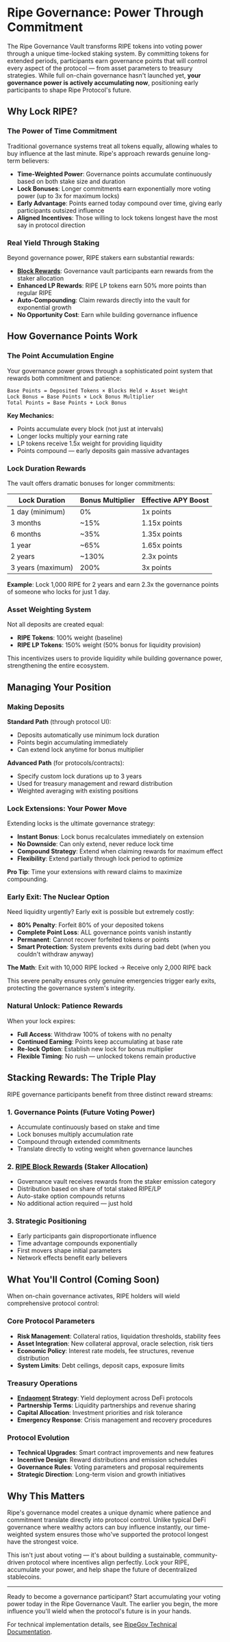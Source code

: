 # Ripe Governance: Power Through Commitment

The Ripe Governance Vault transforms RIPE tokens into voting power through a unique time-locked staking system. By committing tokens for extended periods, participants earn governance points that will control every aspect of the protocol — from asset parameters to treasury strategies. While full on-chain governance hasn't launched yet, **your governance power is actively accumulating now**, positioning early participants to shape Ripe Protocol's future.

## Why Lock RIPE?

### The Power of Time Commitment

Traditional governance systems treat all tokens equally, allowing whales to buy influence at the last minute. Ripe's approach rewards genuine long-term believers:

- **Time-Weighted Power**: Governance points accumulate continuously based on both stake size and duration
- **Lock Bonuses**: Longer commitments earn exponentially more voting power (up to 3x for maximum locks)
- **Early Advantage**: Points earned today compound over time, giving early participants outsized influence
- **Aligned Incentives**: Those willing to lock tokens longest have the most say in protocol direction

### Real Yield Through Staking

Beyond governance power, RIPE stakers earn substantial rewards:

- **[Block Rewards](07-ripe-rewards.md)**: Governance vault participants earn rewards from the staker allocation
- **Enhanced LP Rewards**: RIPE LP tokens earn 50% more points than regular RIPE
- **Auto-Compounding**: Claim rewards directly into the vault for exponential growth
- **No Opportunity Cost**: Earn while building governance influence

## How Governance Points Work

### The Point Accumulation Engine

Your governance power grows through a sophisticated point system that rewards both commitment and patience:

```
Base Points = Deposited Tokens × Blocks Held × Asset Weight
Lock Bonus = Base Points × Lock Bonus Multiplier
Total Points = Base Points + Lock Bonus
```

**Key Mechanics:**
- Points accumulate every block (not just at intervals)
- Longer locks multiply your earning rate
- LP tokens receive 1.5x weight for providing liquidity
- Points compound — early deposits gain massive advantages

### Lock Duration Rewards

The vault offers dramatic bonuses for longer commitments:

| Lock Duration | Bonus Multiplier | Effective APY Boost |
|--------------|------------------|---------------------|
| 1 day (minimum) | 0% | 1x points |
| 3 months | ~15% | 1.15x points |
| 6 months | ~35% | 1.35x points |
| 1 year | ~65% | 1.65x points |
| 2 years | ~130% | 2.3x points |
| 3 years (maximum) | 200% | 3x points |

**Example**: Lock 1,000 RIPE for 2 years and earn 2.3x the governance points of someone who locks for just 1 day.

### Asset Weighting System

Not all deposits are created equal:

- **RIPE Tokens**: 100% weight (baseline)
- **RIPE LP Tokens**: 150% weight (50% bonus for liquidity provision)

This incentivizes users to provide liquidity while building governance power, strengthening the entire ecosystem.

## Managing Your Position

### Making Deposits

**Standard Path** (through protocol UI):
- Deposits automatically use minimum lock duration
- Points begin accumulating immediately
- Can extend lock anytime for bonus multiplier

**Advanced Path** (for protocols/contracts):
- Specify custom lock durations up to 3 years
- Used for treasury management and reward distribution
- Weighted averaging with existing positions

### Lock Extensions: Your Power Move

Extending locks is the ultimate governance strategy:
- **Instant Bonus**: Lock bonus recalculates immediately on extension
- **No Downside**: Can only extend, never reduce lock time
- **Compound Strategy**: Extend when claiming rewards for maximum effect
- **Flexibility**: Extend partially through lock period to optimize

**Pro Tip**: Time your extensions with reward claims to maximize compounding.

### Early Exit: The Nuclear Option

Need liquidity urgently? Early exit is possible but extremely costly:

- **80% Penalty**: Forfeit 80% of your deposited tokens
- **Complete Point Loss**: ALL governance points vanish instantly
- **Permanent**: Cannot recover forfeited tokens or points
- **Smart Protection**: System prevents exits during bad debt (when you couldn't withdraw anyway)

**The Math**: Exit with 10,000 RIPE locked → Receive only 2,000 RIPE back

This severe penalty ensures only genuine emergencies trigger early exits, protecting the governance system's integrity.

### Natural Unlock: Patience Rewards

When your lock expires:
- **Full Access**: Withdraw 100% of tokens with no penalty
- **Continued Earning**: Points keep accumulating at base rate
- **Re-lock Option**: Establish new lock for bonus multiplier
- **Flexible Timing**: No rush — unlocked tokens remain productive

## Stacking Rewards: The Triple Play

RIPE governance participants benefit from three distinct reward streams:

### 1. Governance Points (Future Voting Power)
- Accumulate continuously based on stake and time
- Lock bonuses multiply accumulation rate
- Compound through extended commitments
- Translate directly to voting weight when governance launches

### 2. [RIPE Block Rewards](07-ripe-rewards.md) (Staker Allocation)
- Governance vault receives rewards from the staker emission category
- Distribution based on share of total staked RIPE/LP
- Auto-stake option compounds returns
- No additional action required — just hold

### 3. Strategic Positioning
- Early participants gain disproportionate influence
- Time advantage compounds exponentially
- First movers shape initial parameters
- Network effects benefit early believers

## What You'll Control (Coming Soon)

When on-chain governance activates, RIPE holders will wield comprehensive protocol control:

### Core Protocol Parameters
- **Risk Management**: Collateral ratios, liquidation thresholds, stability fees
- **Asset Integration**: New collateral approval, oracle selection, risk tiers
- **Economic Policy**: Interest rate models, fee structures, revenue distribution
- **System Limits**: Debt ceilings, deposit caps, exposure limits

### Treasury Operations
- **[Endaoment](10-endaoment.md) Strategy**: Yield deployment across DeFi protocols
- **Partnership Terms**: Liquidity partnerships and revenue sharing
- **Capital Allocation**: Investment priorities and risk tolerance
- **Emergency Response**: Crisis management and recovery procedures

### Protocol Evolution
- **Technical Upgrades**: Smart contract improvements and new features
- **Incentive Design**: Reward distributions and emission schedules
- **Governance Rules**: Voting parameters and proposal requirements
- **Strategic Direction**: Long-term vision and growth initiatives

## Why This Matters

Ripe's governance model creates a unique dynamic where patience and commitment translate directly into protocol control. Unlike typical DeFi governance where wealthy actors can buy influence instantly, our time-weighted system ensures those who've supported the protocol longest have the strongest voice.

This isn't just about voting — it's about building a sustainable, community-driven protocol where incentives align perfectly. Lock your RIPE, accumulate your power, and help shape the future of decentralized stablecoins.

---

Ready to become a governance participant? Start accumulating your voting power today in the Ripe Governance Vault. The earlier you begin, the more influence you'll wield when the protocol's future is in your hands.

For technical implementation details, see [RipeGov Technical Documentation](../technical/vaults/RipeGov.md).